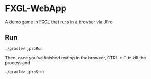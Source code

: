 # FXGL-WebApp
A demo game in FXGL that runs in a browser via JPro

## Run

```
./gradlew jproRun
```

Then, once you've finished testing in the browser, CTRL + C to kill the process and

```
./gradlew jproStop
```
